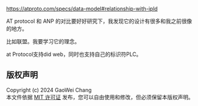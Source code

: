 

https://atproto.com/specs/data-model#relationship-with-ipld


AT protocol 和 ANP 的对比要好好研究下，我发现它的设计有很多和我之前很像的地方。

比如联盟。我要学习它的理念。

at Protocol支持did web，同时也支持自己的标识符PLC。










## 版权声明  
Copyright (c) 2024 GaoWei Chang  
本文件依据 [MIT 许可证](./LICENSE) 发布，您可以自由使用和修改，但必须保留本版权声明。  
